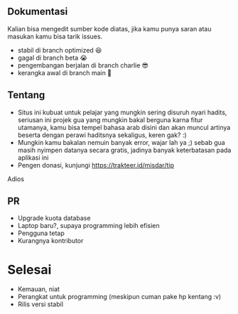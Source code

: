 ## Dokumentasi

Kalian bisa mengedit sumber kode diatas, jika kamu punya saran atau masukan
kamu bisa tarik issues.

- stabil di branch optimized 😆
- gagal di branch beta 😭
- pengembangan berjalan di branch charlie 😎
- kerangka awal di branch main 👣

## Tentang

- Situs ini kubuat untuk pelajar yang mungkin sering disuruh nyari hadits, seriusan ini projek gua yang mungkin bakal berguna karna fitur utamanya, kamu bisa tempel bahasa arab disini dan akan muncul artinya beserta dengan perawi haditsnya sekaligus, keren gak? :) 
- Mungkin kamu bakalan nemuin banyak error, wajar lah ya ;) sebab gua masih nyimpen datanya secara gratis, jadinya banyak keterbatasan pada aplikasi ini
- Pengen donasi, kunjungi https://trakteer.id/misdar/tip

Adios

## PR

- Upgrade kuota database
- Laptop baru?, supaya programming lebih efisien
- Pengguna tetap
- Kurangnya kontributor

# Selesai

- Kemauan, niat
- Perangkat untuk programming (meskipun cuman pake hp kentang :v)
- Rilis versi stabil
